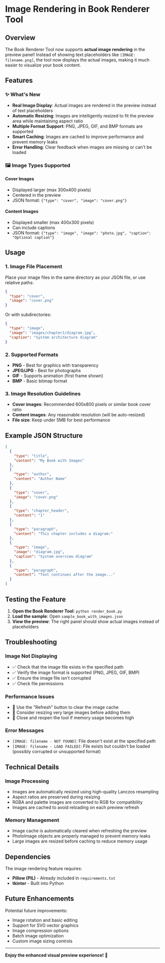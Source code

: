 # Image Rendering in Book Renderer Tool

## Overview

The Book Renderer Tool now supports **actual image rendering** in the preview panel! Instead of showing text placeholders like `[IMAGE: filename.png]`, the tool now displays the actual images, making it much easier to visualize your book content.

## Features

### ✨ What's New
- **Real Image Display**: Actual images are rendered in the preview instead of text placeholders
- **Automatic Resizing**: Images are intelligently resized to fit the preview area while maintaining aspect ratio
- **Multiple Format Support**: PNG, JPEG, GIF, and BMP formats are supported
- **Smart Caching**: Images are cached to improve performance and prevent memory leaks
- **Error Handling**: Clear feedback when images are missing or can't be loaded

### 🖼️ Image Types Supported

#### Cover Images
- Displayed larger (max 300x400 pixels)
- Centered in the preview
- JSON format: `{"type": "cover", "image": "cover.png"}`

#### Content Images
- Displayed smaller (max 400x300 pixels)
- Can include captions
- JSON format: `{"type": "image", "image": "photo.jpg", "caption": "Optional caption"}`

## Usage

### 1. Image File Placement
Place your image files in the same directory as your JSON file, or use relative paths:

```json
{
  "type": "cover",
  "image": "cover.png"
}
```

Or with subdirectories:
```json
{
  "type": "image", 
  "image": "images/chapter1/diagram.jpg",
  "caption": "System architecture diagram"
}
```

### 2. Supported Formats
- **PNG** - Best for graphics with transparency
- **JPEG/JPG** - Best for photographs
- **GIF** - Supports animation (first frame shown)
- **BMP** - Basic bitmap format

### 3. Image Resolution Guidelines
- **Cover images**: Recommended 600x800 pixels or similar book cover ratio
- **Content images**: Any reasonable resolution (will be auto-resized)
- **File size**: Keep under 5MB for best performance

## Example JSON Structure

```json
[
  {
    "type": "title",
    "content": "My Book with Images"
  },
  {
    "type": "author", 
    "content": "Author Name"
  },
  {
    "type": "cover",
    "image": "cover.png"
  },
  {
    "type": "chapter_header",
    "content": "1"
  },
  {
    "type": "paragraph",
    "content": "This chapter includes a diagram:"
  },
  {
    "type": "image",
    "image": "diagram.jpg",
    "caption": "System overview diagram"
  },
  {
    "type": "paragraph",
    "content": "Text continues after the image..."
  }
]
```

## Testing the Feature

1. **Open the Book Renderer Tool**: `python render_book.py`
2. **Load the sample**: Open `sample_book_with_images.json`
3. **View the preview**: The right panel should show actual images instead of placeholders

## Troubleshooting

### Image Not Displaying
- ✅ Check that the image file exists in the specified path
- ✅ Verify the image format is supported (PNG, JPEG, GIF, BMP)
- ✅ Ensure the image file isn't corrupted
- ✅ Check file permissions

### Performance Issues
- 🔄 Use the "Refresh" button to clear the image cache
- 📏 Consider resizing very large images before adding them
- 💾 Close and reopen the tool if memory usage becomes high

### Error Messages
- `[IMAGE: filename - NOT FOUND]`: File doesn't exist at the specified path
- `[IMAGE: filename - LOAD FAILED]`: File exists but couldn't be loaded (possibly corrupted or unsupported format)

## Technical Details

### Image Processing
- Images are automatically resized using high-quality Lanczos resampling
- Aspect ratios are preserved during resizing
- RGBA and palette images are converted to RGB for compatibility
- Images are cached to avoid reloading on each preview refresh

### Memory Management
- Image cache is automatically cleared when refreshing the preview
- PhotoImage objects are properly managed to prevent memory leaks
- Large images are resized before caching to reduce memory usage

## Dependencies

The image rendering feature requires:
- **Pillow (PIL)** - Already included in `requirements.txt`
- **tkinter** - Built into Python

## Future Enhancements

Potential future improvements:
- Image rotation and basic editing
- Support for SVG vector graphics
- Image compression options
- Batch image optimization
- Custom image sizing controls

---

**Enjoy the enhanced visual preview experience!** 🎉